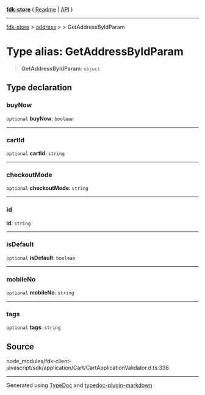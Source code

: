 [**fdk-store**](../../../README.md) ( [Readme](../../../README.md) \| [API](../../../API.md) )

---

[fdk-store](../../../API.md) > [address](../../README.md) > [<internal>](../README.md) > GetAddressByIdParam

# Type alias: GetAddressByIdParam

> **GetAddressByIdParam**: `object`

## Type declaration

### buyNow

`optional` **buyNow**: `boolean`

---

### cartId

`optional` **cartId**: `string`

---

### checkoutMode

`optional` **checkoutMode**: `string`

---

### id

**id**: `string`

---

### isDefault

`optional` **isDefault**: `boolean`

---

### mobileNo

`optional` **mobileNo**: `string`

---

### tags

`optional` **tags**: `string`

## Source

node_modules/fdk-client-javascript/sdk/application/Cart/CartApplicationValidator.d.ts:338

---

Generated using [TypeDoc](https://typedoc.org/) and [typedoc-plugin-markdown](https://www.npmjs.com/package/typedoc-plugin-markdown)
